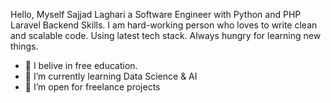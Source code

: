Hello, Myself Sajjad Laghari a Software Engineer with Python and PHP Laravel Backend Skills. I am hard-working person who loves to write clean and scalable code. Using latest tech stack. Always hungry for learning new things.

- 🔭 I belive in free education.
- 🌱 I’m currently learning Data Science & AI
- 👯 I’m open for freelance projects

